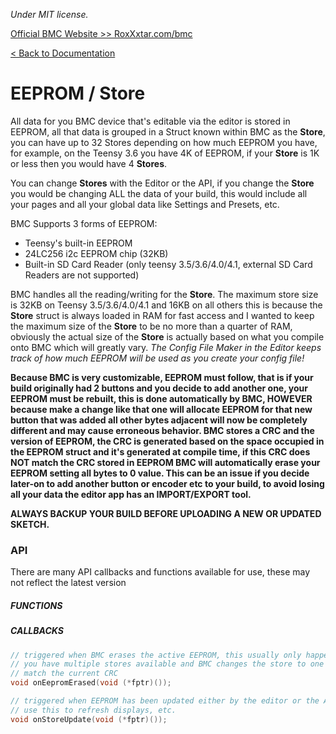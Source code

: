 *Under MIT license.*

[Official BMC Website >> RoxXxtar.com/bmc](https://www.roxxxtar.com/bmc)

[< Back to Documentation](README.md)

# EEPROM / Store

All data for you BMC device that's editable via the editor is stored in EEPROM, all that data is grouped in a Struct known within BMC as the **Store**, you can have up to 32 Stores depending on how much EEPROM you have, for example, on the Teensy 3.6 you have 4K of EEPROM, if your **Store** is 1K or less then you would have 4 **Stores**.

You can change **Stores** with the Editor or the API, if you change the **Store** you would be changing ALL the data of your build, this would include all your pages and all your global data like Settings and Presets, etc.

BMC Supports 3 forms of EEPROM:

- Teensy's built-in EEPROM
- 24LC256 i2c EEPROM chip (32KB)
- Built-in SD Card Reader (only teensy 3.5/3.6/4.0/4.1, external SD Card Readers are not supported)

BMC handles all the reading/writing for the **Store**.
The maximum store size is 32KB on Teensy 3.5/3.6/4.0/4.1 and 16KB on all others this is because the **Store** struct is always loaded in RAM for fast access and I wanted to keep the maximum size of the **Store** to be no more than a quarter of RAM, obviously the actual size of the **Store** is actually based on what you compile onto BMC which will greatly vary. *The Config File Maker in the Editor keeps track of how much EEPROM will be used as you create your config file!*

**Because BMC is very customizable, EEPROM must follow, that is if your build originally had 2 buttons and you decide to add another one, your EEPROM must be rebuilt, this is done automatically by BMC, HOWEVER because make a change like that one will allocate EEPROM for that new button that was added all other bytes adjacent will now be completely different and may cause erroneous behavior. BMC stores a CRC and the version of EEPROM, the CRC is generated based on the space occupied in the EEPROM struct and it's generated at compile time, if this CRC does NOT match the CRC stored in EEPROM BMC will automatically erase your EEPROM setting all bytes to 0 value. This can be an issue if you decide later-on to add another button or encoder etc to your build, to avoid losing all your data the editor app has an IMPORT/EXPORT tool.**

**ALWAYS BACKUP YOUR BUILD BEFORE UPLOADING A NEW OR UPDATED SKETCH.**

### API
There are many API callbacks and functions available for use, these may not reflect the latest version

##### FUNCTIONS

##### CALLBACKS
```c++
// triggered when BMC erases the active EEPROM, this usually only happens when
// you have multiple stores available and BMC changes the store to one that doesn't
// match the current CRC
void onEepromErased(void (*fptr)());

// triggered when EEPROM has been updated either by the editor or the API
// use this to refresh displays, etc.
void onStoreUpdate(void (*fptr)());
```
